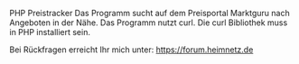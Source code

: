 PHP Preistracker
Das Programm sucht auf dem Preisportal Marktguru nach Angeboten in der Nähe.
Das Programm nutzt curl. Die curl Bibliothek muss in PHP installiert sein.

Bei Rückfragen erreicht Ihr mich unter: https://forum.heimnetz.de
